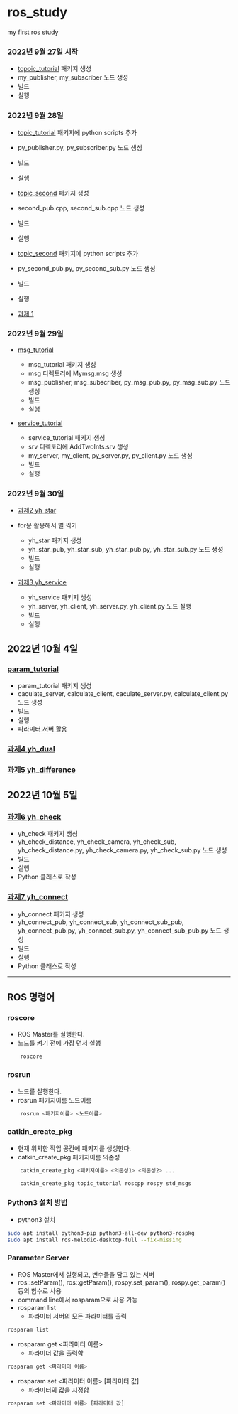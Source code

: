 # ros_study
my first ros study

### 2022년 9월 27일 시작
- [topoic_tutorial](./topic_tutorial) 패키지 생성
- my_publisher, my_subscriber 노드 생성
- 빌드
- 실행

### 2022년 9월 28일
- [topic_tutorial](./topic_tutorial) 패키지에 python scripts 추가
- py_publisher.py, py_subscriber.py 노드 생성
- 빌드
- 실행

- [topic_second](./topic_second) 패키지 생성
- second_pub.cpp, second_sub.cpp 노드 생성
- 빌드
- 실행

- [topic_second](./topic_second) 패키지에 python scripts 추가
- py_second_pub.py, py_second_sub.py 노드 생성
- 빌드
- 실행

- [과제 1](./topic_test)

### 2022년 9월 29일
- [msg_tutorial](./msg_tutorial)
    - msg_tutorial 패키지 생성
    - msg 디렉토리에 Mymsg.msg 생성
    - msg_publisher, msg_subscriber, py_msg_pub.py, py_msg_sub.py 노드 생성
    - 빌드 
    - 실행

- [service_tutorial](./service_tutorial)
    - service_tutorial 패키지 생성
    - srv 디렉토리에 AddTwoInts.srv 생성
    - my_server, my_client, py_server.py, py_client.py 노드 생성
    - 빌드 
    - 실행


### 2022년 9월 30일
- [과제2 yh_star](./yh_star)
- for문 활용해서 별 찍기
    - yh_star 패키지 생성
    - yh_star_pub, yh_star_sub, yh_star_pub.py, yh_star_sub.py 노드 생성
    - 빌드 
    - 실행  

- [과제3 yh_service](./yh_service)
    - yh_service 패키지 생성
    - yh_server, yh_client, yh_server.py, yh_client.py 노드 실행 
    - 빌드
    - 실행


## 2022년 10월 4일
### [param_tutorial](./param_tutorial)
- param_tutorial 패키지 생성
- caculate_server, calculate_client, caculate_server.py, calculate_client.py 노드 생성
- 빌드
- 실행
- [파라미터 서버 활용](#parameter-server)

### [과제4 yh_dual](./yh_dual)
### [과제5 yh_difference](./yh_difference)



## 2022년 10월 5일
### [과제6 yh_check](./yh_check)
- yh_check 패키지 생성
- yh_check_distance, yh_check_camera, yh_check_sub, yh_check_distance.py, yh_check_camera.py, yh_check_sub.py 노드 생성
- 빌드 
- 실행
- Python 클래스로 작성

### [과제7 yh_connect](./yh_connect)
- yh_connect 패키지 생성
- yh_connect_pub, yh_connect_sub, yh_connect_sub_pub, yh_connect_pub.py, yh_connect_sub.py, yh_connect_sub_pub.py 노드 생성
- 빌드
- 실행
- Python 클래스로 작성


---

## ROS 명령어
### roscore
- ROS Master를 실행한다.
- 노드를 켜기 전에 가장 먼저 실행
```bash
    roscore
```

### rosrun
- 노드를 실행한다.
- rosrun 패키지이름 노드이름
```bash
    rosrun <패키지이름> <노드이름>
```

### catkin_create_pkg
- 현재 위치한 작업 공간에 패키지를 생성한다.
- catkin_create_pkg 패키지이름 의존성
```bash
    catkin_create_pkg <패키지이름> <의존성1> <의존성2> ...
```

```bash
    catkin_create_pkg topic_tutorial roscpp rospy std_msgs
```

### Python3 설치 방법
- python3 설치
```bash
sudo apt install python3-pip python3-all-dev python3-rospkg
sudo apt install ros-melodic-desktop-full --fix-missing
```


### Parameter Server
- ROS Master에서 실행되고, 변수들을 담고 있는 서버
- ros::setParam(), ros::getParam(), rospy.set_param(), rospy.get_param() 등의 함수로 사용
- command line에서 rosparam으로 사용 가능
- rosparam list
    - 파라미터 서버의 모든 파라미터를 출력
```bash
rosparam list
```

- rosparam get <파라미터 이름>
    - 파라미더 값을 출력함
```bash
rosparam get <파라미터 이름>
```

- rosparam set <파라미터 이름> [파라미터 값]
    - 파라미터의 값을 지정함
```bash
rosparam set <파라미터 이름> [파라미터 값]
```